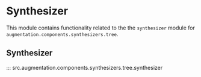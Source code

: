 # Synthesizer

This module contains functionality related to the the `synthesizer` module for `augmentation.components.synthesizers.tree`.

## Synthesizer

::: src.augmentation.components.synthesizers.tree.synthesizer

